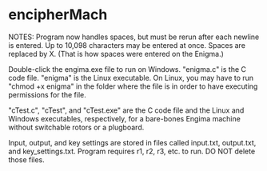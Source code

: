 # encipherMach
NOTES: 
Program now handles spaces, but must be rerun after each newline is entered. Up to 10,098 characters may be entered at once. Spaces  are replaced by X. (That is how spaces were entered on the Enigma.)

Double-click the engima.exe file to run on Windows. "enigma.c" is the C code file. "enigma" is the Linux executable. On Linux, you may have to run "chmod +x enigma" in the folder where the file is in order to have executing permissions for the file. 

"cTest.c", "cTest", and "cTest.exe" are the C code file and the Linux and Windows executables, respectively, for a bare-bones Engima machine without switchable rotors or a plugboard. 

Input, output, and key settings are stored in files called input.txt, output.txt, and key_settings.txt. 
Program requires r1, r2, r3, etc. to run. DO NOT delete those files. 


